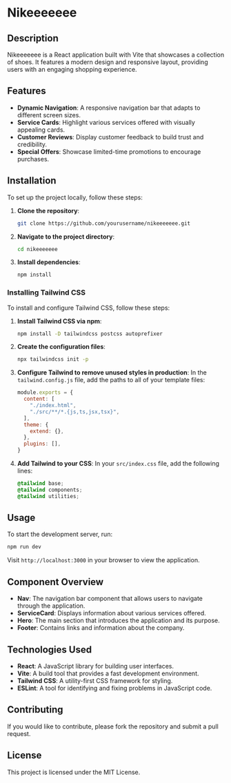 # Nikeeeeeee

## Description
Nikeeeeeee is a React application built with Vite that showcases a collection of shoes. It features a modern design and responsive layout, providing users with an engaging shopping experience.

## Features
- **Dynamic Navigation**: A responsive navigation bar that adapts to different screen sizes.
- **Service Cards**: Highlight various services offered with visually appealing cards.
- **Customer Reviews**: Display customer feedback to build trust and credibility.
- **Special Offers**: Showcase limited-time promotions to encourage purchases.

## Installation
To set up the project locally, follow these steps:

1. **Clone the repository**:
   ```bash
   git clone https://github.com/yourusername/nikeeeeeee.git
   ```
2. **Navigate to the project directory**:
   ```bash
   cd nikeeeeeee
   ```
3. **Install dependencies**:
   ```bash
   npm install
   ```

### Installing Tailwind CSS
To install and configure Tailwind CSS, follow these steps:

1. **Install Tailwind CSS via npm**:
   ```bash
   npm install -D tailwindcss postcss autoprefixer
   ```

2. **Create the configuration files**:
   ```bash
   npx tailwindcss init -p
   ```

3. **Configure Tailwind to remove unused styles in production**:
   In the `tailwind.config.js` file, add the paths to all of your template files:
   ```javascript
   module.exports = {
     content: [
       "./index.html",
       "./src/**/*.{js,ts,jsx,tsx}",
     ],
     theme: {
       extend: {},
     },
     plugins: [],
   }
   ```

4. **Add Tailwind to your CSS**:
   In your `src/index.css` file, add the following lines:
   ```css
   @tailwind base;
   @tailwind components;
   @tailwind utilities;
   ```

## Usage
To start the development server, run:
```bash
npm run dev
```
Visit `http://localhost:3000` in your browser to view the application.

## Component Overview
- **Nav**: The navigation bar component that allows users to navigate through the application.
- **ServiceCard**: Displays information about various services offered.
- **Hero**: The main section that introduces the application and its purpose.
- **Footer**: Contains links and information about the company.

## Technologies Used
- **React**: A JavaScript library for building user interfaces.
- **Vite**: A build tool that provides a fast development environment.
- **Tailwind CSS**: A utility-first CSS framework for styling.
- **ESLint**: A tool for identifying and fixing problems in JavaScript code.

## Contributing
If you would like to contribute, please fork the repository and submit a pull request.

## License
This project is licensed under the MIT License.
